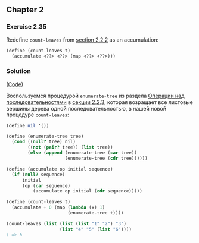 ## Chapter 2

### Exercise 2.35

Redefine `count-leaves` from [section 2.2.2](https://mitpress.mit.edu/sites/default/files/sicp/full-text/book/book-Z-H-15.html#%_sec_2.2.2) as an accumulation:

```scheme
(define (count-leaves t)
  (accumulate <??> <??> (map <??> <??>)))
```

### Solution

([Code](../../src/Chapter%202/Exercise%202.35.scm))

Воспользуемся процедурой `enumerate-tree` из раздела [Операции над последовательностями](https://mitpress.mit.edu/sites/default/files/sicp/full-text/book/book-Z-H-4.html#%_toc_%_sec_Temp_181) в [секции 2.2.3](https://mitpress.mit.edu/sites/default/files/sicp/full-text/book/book-Z-H-4.html#%_toc_%_sec_2.2.3), которая возращает все листовые вершины дерева одной последовательностью, в нашей новой процедуре `count-leaves`:

```scheme
(define nil '())

(define (enumerate-tree tree)
  (cond ((null? tree) nil)
        ((not (pair? tree)) (list tree))
        (else (append (enumerate-tree (car tree))
                      (enumerate-tree (cdr tree))))))

(define (accumulate op initial sequence)
  (if (null? sequence)
      initial
      (op (car sequence)
          (accumulate op initial (cdr sequence)))))

(define (count-leaves t)
  (accumulate + 0 (map (lambda (x) 1)
                       (enumerate-tree t))))

(count-leaves (list (list (list "1" "2") "3")
                    (list "4" "5" (list "6"))))
; => 6
```

